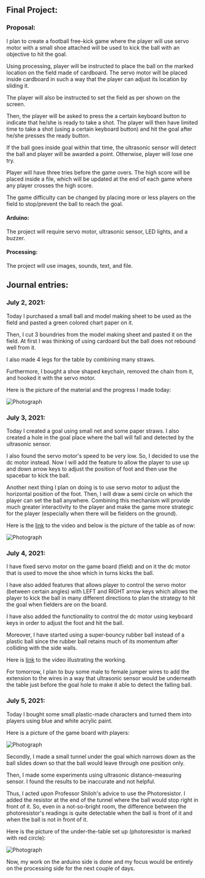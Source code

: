 ## Final Project:

### Proposal:
I plan to create a football free-kick game where the player will use servo motor with a small shoe attached will be used to kick the ball with an objective to hit the goal. 

Using processing, player will be instructed to place the ball on the marked location on the field made of cardboard. The servo motor will be placed inside cardboard in such a way that the player can adjust its location by sliding it.

The player will also be instructed to set the field as per shown on the screen.

Then, the player will be asked to press the a certain keyboard button to indicate that he/she is ready to take a shot. The player will then have limited time to take a shot (using a certain keyboard button) and hit the goal after he/she presses the ready button.

If the ball goes inside goal within that time, the ultrasonic sensor will detect the ball and player will be awarded a point. Otherwise, player will lose one try.

Player will have three tries before the game overs. The high score will be placed inside a file, which will be updated at the end of each game where any player crosses the high score. 

The game difficulty can be changed by placing more or less players on the field to stop/prevent the ball to reach the goal.

#### Arduino:
The project will require servo motor, ultrasonic sensor, LED lights, and a buzzer.

#### Processing:
The project will use images, sounds, text, and file.

## Journal entries:

### July 2, 2021:

Today I purchased a small ball and model making sheet to be used as the field and pasted a green colored chart paper on it.

Then, I cut 3 boundries from the model making sheet and pasted it on the field. At first I was thinking of using cardoard but the ball does not rebound well from it.

I also made 4 legs for the table by combining many straws.

Furthermore, I bought a shoe shaped keychain, removed the chain from it, and hooked it with the servo motor.

Here is the picture of the material and the progress I made today:

![Photograph](https://github.com/ehtishamoas/introToIM/blob/main/Final%20Project/July2Pic.jpeg)


### July 3, 2021:

Today I created a goal using small net and some paper straws. I also created a hole in the goal place where the ball will fall and detected by the ultrasonic sensor.

I also found the servo motor's speed to be very low. So, I decided to use the dc motor instead. Now I will add the feature to allow the player to use up and down arrow keys to adjust the position of foot and then use the spacebar to kick the ball.

Another next thing I plan on doing is to use servo motor to adjust the horizontal position of the foot. Then, I will draw a semi circle on which the player can set the ball anywhere. Combining this mechanism will provide much greater interactivity to the player and make the game more strategic for the player (especially when there will be fielders on the ground).

Here is the [link](https://drive.google.com/file/d/1hSnmU6uASnU4daqbiLh_kcRR7AeGvoaM/view?usp=sharing) to the video and below is the picture of the table as of now:


![Photograph](https://github.com/ehtishamoas/introToIM/blob/main/Final%20Project/July3Pic.jpeg)


### July 4, 2021:

I have fixed servo motor on the game board (field) and on it the dc motor that is used to move the shoe which in turns kicks the ball.

I have also added features that allows player to control the servo motor (between certain angles) with LEFT and RIGHT arrow keys which allows the player to kick the ball in many different directions to plan the strategy to hit the goal when fielders are on the board.

I have also added the functionality to control the dc motor using keyboard keys in order to adjust the foot and hit the ball.

Moreover, I have started using a super-bouncy rubber ball instead of a plastic ball since the rubber ball retains much of its momentum after colliding with the side walls.

Here is [link](https://drive.google.com/file/d/1IKEQx1xOQliZmNfA6ZptG4-nyvMgKJqo/view?usp=drivesdk) to the video illustrating the working.

For tomorrow, I plan to buy some male to female jumper wires to add the extension to the wires in a way that ultrasonic sensor would be underneath the table just before the goal hole to make it able to detect the falling ball.


### July 5, 2021:

Today I bought some small plastic-made characters and turned them into players using blue and white acrylic paint.

Here is a picture of the game board with players:

![Photograph](https://github.com/ehtishamoas/introToIM/blob/main/Final%20Project/July5Pic1.jpg)

Secondly, I made a small tunnel under the goal which narrows down as the ball slides down so that the ball would leave through one position only.

Then, I made some experiments using ultrasonic distance-measuring sensor. I found the results to be inaccurate and not helpful.

Thus, I acted upon Professor Shiloh's advice to use the Photoresistor. I added the resistor at the end of the tunnel where the ball would stop right in front of it.
So, even in a not-so-bright room, the difference between the photoresistor's readings is quite detectable when the ball is front of it and when the ball is not in front of it.

Here is the picture of the under-the-table set up (photoresistor is marked with red circle):

![Photograph](https://github.com/ehtishamoas/introToIM/blob/main/Final%20Project/July5Pic2.jpg)

Now, my work on the arduino side is done and my focus would be entirely on the processing side for the next couple of days.
